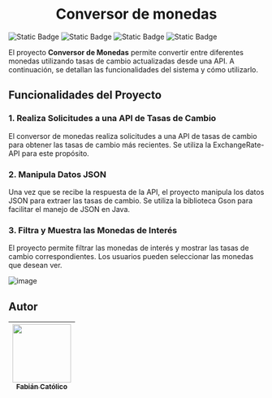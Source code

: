<h1 align="center">Conversor de monedas</h1>

![Static Badge](https://img.shields.io/badge/Lenguaje-Java-blue?style=plastic)
![Static Badge](https://img.shields.io/badge/JDK-21-purple?style=plastic)
![Static Badge](https://img.shields.io/badge/Estado-Completo-green?style=plastic)
![Static Badge](https://img.shields.io/badge/API-orange?style=plastic)

El proyecto **Conversor de Monedas** permite convertir entre diferentes monedas utilizando tasas de cambio actualizadas desde una API. A continuación, se detallan las funcionalidades del sistema y cómo utilizarlo.

## Funcionalidades del Proyecto

### 1. Realiza Solicitudes a una API de Tasas de Cambio

El conversor de monedas realiza solicitudes a una API de tasas de cambio para obtener las tasas de cambio más recientes. Se utiliza la ExchangeRate-API para este propósito.

### 2. Manipula Datos JSON

Una vez que se recibe la respuesta de la API, el proyecto manipula los datos JSON para extraer las tasas de cambio. Se utiliza la biblioteca Gson para facilitar el manejo de JSON en Java.

### 3. Filtra y Muestra las Monedas de Interés

El proyecto permite filtrar las monedas de interés y mostrar las tasas de cambio correspondientes. Los usuarios pueden seleccionar las monedas que desean ver.

![image](https://github.com/user-attachments/assets/3612fc1f-3159-4bb4-af9e-02fba8f5e9d3)

## Autor

| [<img src="https://avatars.githubusercontent.com/u/83664068?v=4" width=115><br><sub>Fabián Católico</sub>]([https://github.com/Fabiancas007]) |  
| :---: | 
